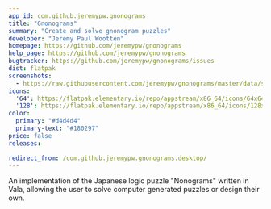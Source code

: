 ```yaml
---
app_id: com.github.jeremypw.gnonograms
title: "Gnonograms"
summary: "Create and solve gnonogram puzzles"
developer: "Jeremy Paul Wootten"
homepage: https://github.com/jeremypw/gnonograms
help_page: https://github.com/jeremypw/gnonograms
bugtracker: https://github.com/jeremypw/gnonograms/issues
dist: flatpak
screenshots:
  - https://raw.githubusercontent.com/jeremypw/gnonograms/master/data/screenshots/GnonogramsSolvingLight.png
icons:
  '64': https://flatpak.elementary.io/repo/appstream/x86_64/icons/64x64/com.github.jeremypw.gnonograms.png
  '128': https://flatpak.elementary.io/repo/appstream/x86_64/icons/128x128/com.github.jeremypw.gnonograms.png
color:
  primary: "#d4d4d4"
  primary-text: "#180297"
price: false
releases:

redirect_from: /com.github.jeremypw.gnonograms.desktop/
---
```


<p>An implementation of the Japanese logic puzzle "Nonograms" written in Vala, allowing the user to solve computer generated puzzles or design their own.</p>